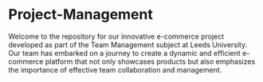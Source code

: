 # Project-Management

Welcome to the repository for our innovative e-commerce project developed as part of the Team Management subject at Leeds University. Our team has embarked on a journey to create a dynamic and efficient e-commerce platform that not only showcases products but also emphasizes the importance of effective team collaboration and management.
